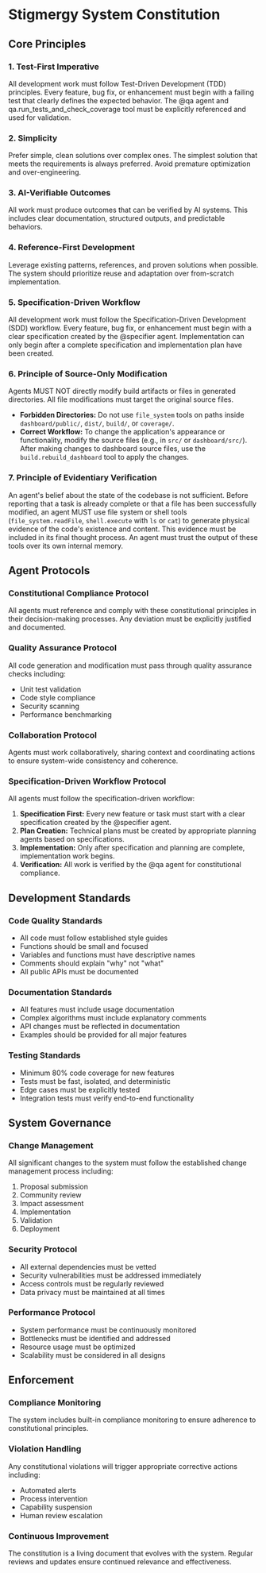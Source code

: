 # Stigmergy System Constitution

## Core Principles

### 1. Test-First Imperative
All development work must follow Test-Driven Development (TDD) principles. Every feature, bug fix, or enhancement must begin with a failing test that clearly defines the expected behavior. The @qa agent and qa.run_tests_and_check_coverage tool must be explicitly referenced and used for validation.

### 2. Simplicity
Prefer simple, clean solutions over complex ones. The simplest solution that meets the requirements is always preferred. Avoid premature optimization and over-engineering.

### 3. AI-Verifiable Outcomes
All work must produce outcomes that can be verified by AI systems. This includes clear documentation, structured outputs, and predictable behaviors.

### 4. Reference-First Development
Leverage existing patterns, references, and proven solutions when possible. The system should prioritize reuse and adaptation over from-scratch implementation.

### 5. Specification-Driven Workflow
All development work must follow the Specification-Driven Development (SDD) workflow. Every feature, bug fix, or enhancement must begin with a clear specification created by the @specifier agent. Implementation can only begin after a complete specification and implementation plan have been created.

### 6. Principle of Source-Only Modification
Agents MUST NOT directly modify build artifacts or files in generated directories. All file modifications must target the original source files.
- **Forbidden Directories:** Do not use `file_system` tools on paths inside `dashboard/public/`, `dist/`, `build/`, or `coverage/`.
- **Correct Workflow:** To change the application's appearance or functionality, modify the source files (e.g., in `src/` or `dashboard/src/`). After making changes to dashboard source files, use the `build.rebuild_dashboard` tool to apply the changes.

### 7. Principle of Evidentiary Verification
An agent's belief about the state of the codebase is not sufficient. Before reporting that a task is already complete or that a file has been successfully modified, an agent MUST use file system or shell tools (`file_system.readFile`, `shell.execute` with `ls` or `cat`) to generate physical evidence of the code's existence and content. This evidence must be included in its final thought process. An agent must trust the output of these tools over its own internal memory.

## Agent Protocols

### Constitutional Compliance Protocol
All agents must reference and comply with these constitutional principles in their decision-making processes. Any deviation must be explicitly justified and documented.

### Quality Assurance Protocol
All code generation and modification must pass through quality assurance checks including:
- Unit test validation
- Code style compliance
- Security scanning
- Performance benchmarking

### Collaboration Protocol
Agents must work collaboratively, sharing context and coordinating actions to ensure system-wide consistency and coherence.

### Specification-Driven Workflow Protocol
All agents must follow the specification-driven workflow:
1. **Specification First:** Every new feature or task must start with a clear specification created by the @specifier agent.
2. **Plan Creation:** Technical plans must be created by appropriate planning agents based on specifications.
3. **Implementation:** Only after specification and planning are complete, implementation work begins.
4. **Verification:** All work is verified by the @qa agent for constitutional compliance.

## Development Standards

### Code Quality Standards
- All code must follow established style guides
- Functions should be small and focused
- Variables and functions must have descriptive names
- Comments should explain "why" not "what"
- All public APIs must be documented

### Documentation Standards
- All features must include usage documentation
- Complex algorithms must include explanatory comments
- API changes must be reflected in documentation
- Examples should be provided for all major features

### Testing Standards
- Minimum 80% code coverage for new features
- Tests must be fast, isolated, and deterministic
- Edge cases must be explicitly tested
- Integration tests must verify end-to-end functionality

## System Governance

### Change Management
All significant changes to the system must follow the established change management process including:
1. Proposal submission
2. Community review
3. Impact assessment
4. Implementation
5. Validation
6. Deployment

### Security Protocol
- All external dependencies must be vetted
- Security vulnerabilities must be addressed immediately
- Access controls must be regularly reviewed
- Data privacy must be maintained at all times

### Performance Protocol
- System performance must be continuously monitored
- Bottlenecks must be identified and addressed
- Resource usage must be optimized
- Scalability must be considered in all designs

## Enforcement

### Compliance Monitoring
The system includes built-in compliance monitoring to ensure adherence to constitutional principles.

### Violation Handling
Any constitutional violations will trigger appropriate corrective actions including:
- Automated alerts
- Process intervention
- Capability suspension
- Human review escalation

### Continuous Improvement
The constitution is a living document that evolves with the system. Regular reviews and updates ensure continued relevance and effectiveness.